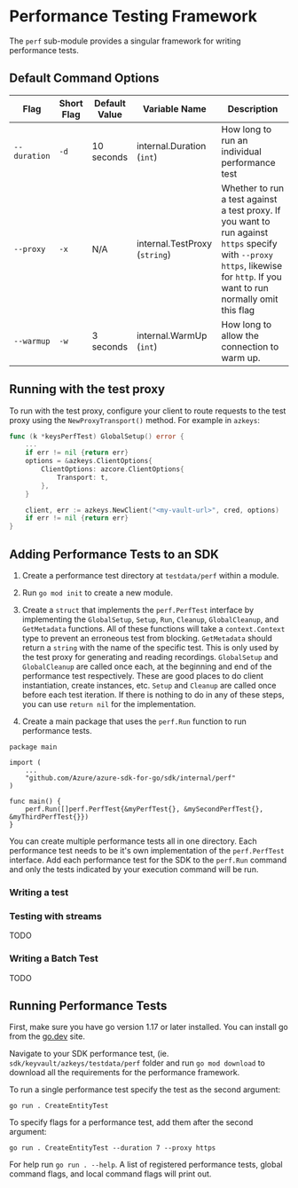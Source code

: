 # Performance Testing Framework
The `perf` sub-module provides a singular framework for writing performance tests.

## Default Command Options

| Flag | Short Flag | Default Value | Variable Name | Description |
| -----| ---------- | ------------- | ------------- | ----------- |
| `--duration` | `-d` | 10 seconds | internal.Duration (`int`) | How long to run an individual performance test |
| `--proxy` | `-x` | N/A | internal.TestProxy (`string`) | Whether to run a test against a test proxy. If you want to run against `https` specify with `--proxy https`, likewise for `http`. If you want to run normally omit this flag |
| `--warmup` | `-w` | 3 seconds| internal.WarmUp (`int`) | How long to allow the connection to warm up. |

## Running with the test proxy

To run with the test proxy, configure your client to route requests to the test proxy using the `NewProxyTransport()` method. For example in `azkeys`:

```go
func (k *keysPerfTest) GlobalSetup() error {
    ...
    if err != nil {return err}
    options = &azkeys.ClientOptions{
        ClientOptions: azcore.ClientOptions{
            Transport: t,
        },
    }

    client, err := azkeys.NewClient("<my-vault-url>", cred, options)
    if err != nil {return err}
}
```

## Adding Performance Tests to an SDK

1. Create a performance test directory at `testdata/perf` within a module.
2. Run `go mod init` to create a new module.
3. Create a `struct` that implements the `perf.PerfTest` interface by implementing the `GlobalSetup`, `Setup`, `Run`, `Cleanup`, `GlobalCleanup`, and `GetMetadata` functions. All of these functions will take a `context.Context` type to prevent an erroneous test from blocking. `GetMetadata` should return a `string` with the name of the specific test. This is only used by the test proxy for generating and reading recordings. `GlobalSetup` and `GlobalCleanup` are called once each, at the beginning and end of the performance test respectively. These are good places to do client instantiation, create instances, etc. `Setup` and `Cleanup` are called once before each test iteration. If there is nothing to do in any of these steps, you can use `return nil` for the implementation.

4. Create a main package that uses the `perf.Run` function to run performance tests.

```golang
package main

import (
    ...
    "github.com/Azure/azure-sdk-for-go/sdk/internal/perf"
)

func main() {
    perf.Run([]perf.PerfTest{&myPerfTest{}, &mySecondPerfTest{}, &myThirdPerfTest{}})
}
```

You can create multiple performance tests all in one directory. Each performance test needs to be it's own implementation of the `perf.PerfTest` interface. Add each performance test for the SDK to the `perf.Run` command and only the tests indicated by your execution command will be run.

### Writing a test

### Testing with streams
TODO

### Writing a Batch Test
TODO

## Running Performance Tests

First, make sure you have go version 1.17 or later installed. You can install go from the [go.dev](https://go.dev/doc/install) site.

Navigate to your SDK performance test, (ie. `sdk/keyvault/azkeys/testdata/perf` folder and run `go mod download` to download all the requirements for the performance framework.

To run a single performance test specify the test as the second argument:
```pwsh
go run . CreateEntityTest
```

To specify flags for a performance test, add them after the second argument:
```pwsh
go run . CreateEntityTest --duration 7 --proxy https
```

For help run `go run . --help`. A list of registered performance tests, global command flags, and local command flags will print out.
